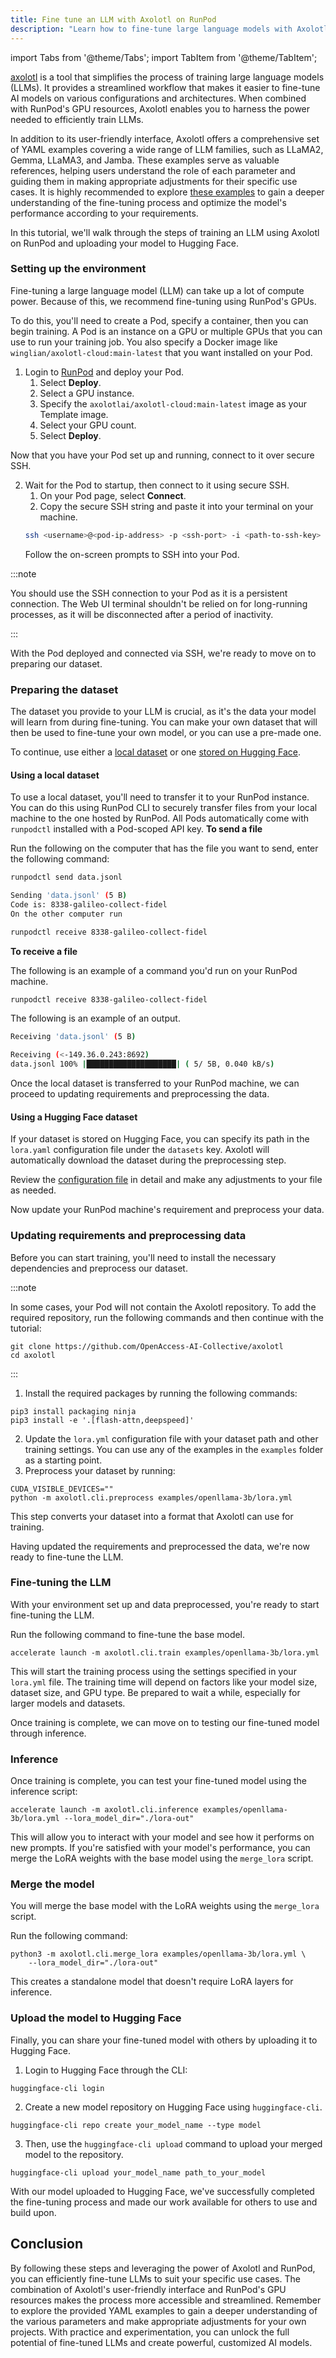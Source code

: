 ```yaml
---
title: Fine tune an LLM with Axolotl on RunPod
description: "Learn how to fine-tune large language models with Axolotl on RunPod, a streamlined workflow for configuring and training AI models with GPU resources, and explore examples for LLaMA2, Gemma, LLaMA3, and Jamba."
---
```


import Tabs from '@theme/Tabs';
import TabItem from '@theme/TabItem';

[axolotl](https://github.com/OpenAccess-AI-Collective/axolotl) is a tool that simplifies the process of training large language models (LLMs).
It provides a streamlined workflow that makes it easier to fine-tune AI models on various configurations and architectures.
When combined with RunPod's GPU resources, Axolotl enables you to harness the power needed to efficiently train LLMs.

In addition to its user-friendly interface, Axolotl offers a comprehensive set of YAML examples covering a wide range of LLM families, such as LLaMA2, Gemma, LLaMA3, and Jamba.
These examples serve as valuable references, helping users understand the role of each parameter and guiding them in making appropriate adjustments for their specific use cases.
It is highly recommended to explore [these examples](https://github.com/OpenAccess-AI-Collective/axolotl/tree/main/examples) to gain a deeper understanding of the fine-tuning process and optimize the model's performance according to your requirements.

In this tutorial, we'll walk through the steps of training an LLM using Axolotl on RunPod and uploading your model to Hugging Face.

### Setting up the environment

Fine-tuning a large language model (LLM) can take up a lot of compute power.
Because of this, we recommend fine-tuning using RunPod's GPUs.

To do this, you'll need to create a Pod, specify a container, then you can begin training.
A Pod is an instance on a GPU or multiple GPUs that you can use to run your training job.
You also specify a Docker image like `winglian/axolotl-cloud:main-latest` that you want installed on your Pod.

1. Login to [RunPod](https://www.runpod.io/console/console/home) and deploy your Pod.
   1. Select **Deploy**.
   2. Select a GPU instance.
   3. Specify the `axolotlai/axolotl-cloud:main-latest` image as your Template image.
   4. Select your GPU count.
   5. Select **Deploy**.

Now that you have your Pod set up and running, connect to it over secure SSH.

2. Wait for the Pod to startup, then connect to it using secure SSH.
   1. On your Pod page, select **Connect**.
   2. Copy the secure SSH string and paste it into your terminal on your machine.
   ```bash
   ssh <username>@<pod-ip-address> -p <ssh-port> -i <path-to-ssh-key>  string
   ```
   Follow the on-screen prompts to SSH into your Pod.

:::note

You should use the SSH connection to your Pod as it is a persistent connection.
The Web UI terminal shouldn't be relied on for long-running processes, as it will be disconnected after a period of inactivity.

:::

With the Pod deployed and connected via SSH, we're ready to move on to preparing our dataset.

### Preparing the dataset

The dataset you provide to your LLM is crucial, as it's the data your model will learn from during fine-tuning.
You can make your own dataset that will then be used to fine-tune your own model, or you can use a pre-made one.

To continue, use either a [local dataset](#using-a-local-dataset) or one [stored on Hugging Face](#using-a-hugging-face-dataset).

#### Using a local dataset

To use a local dataset, you'll need to transfer it to your RunPod instance.
You can do this using RunPod CLI to securely transfer files from your local machine to the one hosted by RunPod.
All Pods automatically come with `runpodctl` installed with a Pod-scoped API key.
**To send a file**

<Tabs>
  <TabItem value="runpodctl" label="runpodctl" default>

Run the following on the computer that has the file you want to send, enter the following command:

```bash
runpodctl send data.jsonl
```

</TabItem>
  <TabItem value="output" label="output">

```bash
Sending 'data.jsonl' (5 B)
Code is: 8338-galileo-collect-fidel
On the other computer run

runpodctl receive 8338-galileo-collect-fidel
```

</TabItem>
</Tabs>

**To receive a file**

<Tabs>
  <TabItem value="runpodctl" label="runpodctl" default>

The following is an example of a command you'd run on your RunPod machine.

```bash
runpodctl receive 8338-galileo-collect-fidel
```

</TabItem>
  <TabItem value="output" label="output">

The following is an example of an output.

```bash
Receiving 'data.jsonl' (5 B)

Receiving (<-149.36.0.243:8692)
data.jsonl 100% |████████████████████| ( 5/ 5B, 0.040 kB/s)
```

</TabItem>
</Tabs>

Once the local dataset is transferred to your RunPod machine, we can proceed to updating requirements and preprocessing the data.

#### Using a Hugging Face dataset

If your dataset is stored on Hugging Face, you can specify its path in the `lora.yaml` configuration file under the `datasets` key.
Axolotl will automatically download the dataset during the preprocessing step.

Review the [configuration file](https://github.com/OpenAccess-AI-Collective/axolotl/blob/main/docs/config.qmd) in detail and make any adjustments to your file as needed.

Now update your RunPod machine's requirement and preprocess your data.

### Updating requirements and preprocessing data

Before you can start training, you'll need to install the necessary dependencies and preprocess our dataset.

:::note

In some cases, your Pod will not contain the Axolotl repository.
To add the required repository, run the following commands and then continue with the tutorial:

```command
git clone https://github.com/OpenAccess-AI-Collective/axolotl
cd axolotl
```

:::

1. Install the required packages by running the following commands:

```command
pip3 install packaging ninja
pip3 install -e '.[flash-attn,deepspeed]'
```

2. Update the `lora.yml` configuration file with your dataset path and other training settings.
   You can use any of the examples in the `examples` folder as a starting point.
3. Preprocess your dataset by running:

```command
CUDA_VISIBLE_DEVICES=""
python -m axolotl.cli.preprocess examples/openllama-3b/lora.yml
```

This step converts your dataset into a format that Axolotl can use for training.

Having updated the requirements and preprocessed the data, we're now ready to fine-tune the LLM.

### Fine-tuning the LLM

With your environment set up and data preprocessed, you're ready to start fine-tuning the LLM.

Run the following command to fine-tune the base model.

```command
accelerate launch -m axolotl.cli.train examples/openllama-3b/lora.yml
```

This will start the training process using the settings specified in your `lora.yml` file.
The training time will depend on factors like your model size, dataset size, and GPU type.
Be prepared to wait a while, especially for larger models and datasets.

Once training is complete, we can move on to testing our fine-tuned model through inference.

### Inference

Once training is complete, you can test your fine-tuned model using the inference script:

```command
accelerate launch -m axolotl.cli.inference examples/openllama-3b/lora.yml --lora_model_dir="./lora-out"
```

This will allow you to interact with your model and see how it performs on new prompts.
If you're satisfied with your model's performance, you can merge the LoRA weights with the base model using the `merge_lora` script.

### Merge the model

You will merge the base model with the LoRA weights using the `merge_lora` script.

Run the following command:

```command
python3 -m axolotl.cli.merge_lora examples/openllama-3b/lora.yml \
    --lora_model_dir="./lora-out"
```

This creates a standalone model that doesn't require LoRA layers for inference.

### Upload the model to Hugging Face

Finally, you can share your fine-tuned model with others by uploading it to Hugging Face.

1. Login to Hugging Face through the CLI:

```command
huggingface-cli login
```

2. Create a new model repository on Hugging Face using `huggingface-cli`.

```command
huggingface-cli repo create your_model_name --type model
```

3. Then, use the `huggingface-cli upload` command to upload your merged model to the repository.

```command
huggingface-cli upload your_model_name path_to_your_model
```

With our model uploaded to Hugging Face, we've successfully completed the fine-tuning process and made our work available for others to use and build upon.

## Conclusion

By following these steps and leveraging the power of Axolotl and RunPod, you can efficiently fine-tune LLMs to suit your specific use cases.
The combination of Axolotl's user-friendly interface and RunPod's GPU resources makes the process more accessible and streamlined.
Remember to explore the provided YAML examples to gain a deeper understanding of the various parameters and make appropriate adjustments for your own projects.
With practice and experimentation, you can unlock the full potential of fine-tuned LLMs and create powerful, customized AI models.
